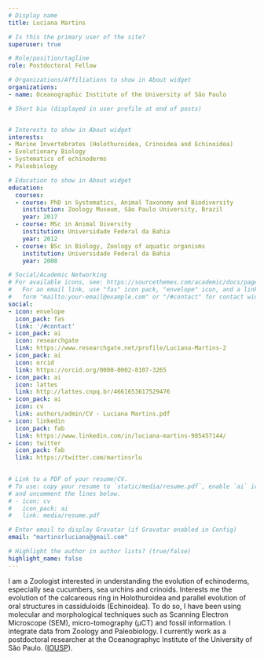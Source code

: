 ```yaml
---
# Display name
title: Luciana Martins

# Is this the primary user of the site?
superuser: true

# Role/position/tagline
role: Postdoctoral Fellow

# Organizations/Affiliations to show in About widget
organizations:
- name: Oceanographic Institute of the University of São Paulo

# Short bio (displayed in user profile at end of posts)


# Interests to show in About widget
interests:
- Marine Invertebrates (Holothuroidea, Crinoidea and Echinoidea)
- Evolutionary Biology
- Systematics of echinoderms
- Paleobiology

# Education to show in About widget
education:
  courses:
  - course: PhD in Systematics, Animal Taxonomy and Biodiversity
    institution: Zoology Museum, São Paulo University, Brazil
    year: 2017
  - course: MSc in Animal Diversity
    institution: Universidade Federal da Bahia
    year: 2012
  - course: BSc in Biology, Zoology of aquatic organisms
    institution: Universidade Federal da Bahia
    year: 2008

# Social/Academic Networking
# For available icons, see: https://sourcethemes.com/academic/docs/page-builder/#icons
#   For an email link, use "fas" icon pack, "envelope" icon, and a link in the
#   form "mailto:your-email@example.com" or "/#contact" for contact widget.
social:
- icon: envelope
  icon_pack: fas
  link: '/#contact'
- icon_pack: ai
  icon: researchgate
  link: https://www.researchgate.net/profile/Luciana-Martins-2
- icon_pack: ai
  icon: orcid
  link: https://orcid.org/0000-0002-8107-3265
- icon_pack: ai
  icon: lattes  
  link: http://lattes.cnpq.br/4661653617529476
- icon_pack: ai
  icon: cv
  link: authors/admin/CV - Luciana Martins.pdf
- icon: linkedin
  icon_pack: fab
  link: https://www.linkedin.com/in/luciana-martins-985457144/
- icon: twitter
  icon_pack: fab
  link: https://twitter.com/martinsrlu

    
# Link to a PDF of your resume/CV.
# To use: copy your resume to `static/media/resume.pdf`, enable `ai` icons in `params.toml`, 
# and uncomment the lines below.
# - icon: cv
#   icon_pack: ai
#   link: media/resume.pdf

# Enter email to display Gravatar (if Gravatar enabled in Config)
email: "martinsrluciana@gmail.com"

# Highlight the author in author lists? (true/false)
highlight_name: false
---
```


I am a Zoologist interested in understanding the evolution of echinoderms, especially sea cucumbers, sea urchins and crinoids. Interests me the evolution of the calcareous ring in Holothuroidea and parallel evolution of oral structures in cassiduloids (Echinoidea). To do so, I have been using molecular and morphological techniques such as Scanning Electron Microscope (SEM), micro-tomography (μCT) and fossil information. I integrate data from Zoology and Paleobiology. I currently work as a postdoctoral researcher at the Oceanographyc Institute of the University of São Paulo. 
([IOUSP](https://www.io.usp.br)).

